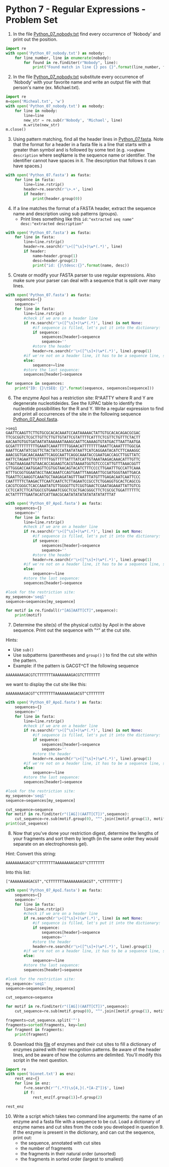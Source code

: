 Python 7 - Regular Expressions - Problem Set
===================

1. In the file [Python_07_nobody.txt](https://raw.githubusercontent.com/prog4biol/pfb2019/master/files/Python_07_nobody.txt) find every occurrence of 'Nobody' and print out the position.


```python
import re
with open('Python_07_nobody.txt') as nobody:
	for line_number, line in enumerate(nobody):
		for found in re.finditer(r"Nobody", line):
			print("Found match in line {} pos {}".format(line_number, found.start()+1))
```
2. In the file [Python_07_nobody.txt](https://raw.githubusercontent.com/prog4biol/pfb2019/master/files/Python_07_nobody.txt) substitute every occurrence of 'Nobody' with your favorite name and write an output file with that person's name (ex. Michael.txt).


```python
import re
m=open('Micheal.txt', 'w')
with open('Python_07_nobody.txt') as nobody:
	for line in nobody:
		line=line
		new_str = re.sub(r'Nobody', 'Michael', line)
		m.write(new_str)
m.close()
```

3. Using pattern matching, find all the header lines in [Python_07.fasta](https://raw.githubusercontent.com/prog4biol/pfb2019/master/files/Python_07.fasta). Note that the format for a header in a fasta file is a line that starts with a greater than symbol and is followed by some text (e.g. `>seqName description` where seqName is the sequence name or identifier. The identifier cannot have spaces in it. The description that follows it can have spaces.)

```python
with open('Python_07.fasta') as fasta:
	for line in fasta:
		line=line.rstrip()
		header=re.search(r'\>.+', line)
		if header:
			print(header.group(0))
```

4. If a line matches the format of a FASTA header, extract the sequence name and description using sub patterns (groups).
	- Print lines something like this `id:"extracted seq name" desc:"extracted description"`

```python
with open('Python_07.fasta') as fasta:
	for line in fasta:
		line=line.rstrip()
		header=re.search(r'\>([^\s]+)\w*(.*)', line)
		if header:
			name=header.group(1)
			desc=header.group(2)
			print("id: {}\tdesc:{}".format(name, desc))
```

5. Create or modify your FASTA parser to use regular expressions. Also make sure your parser can deal with a sequence that is split over many lines.

```python
with open('Python_07.fasta') as fasta:
	sequences={}
	sequence=''
	for line in fasta:
		line=line.rstrip()
		#check if we are on a header line
		if re.search(r'\>([^\s]+)\w*(.*)', line) is not None:
			#if sequence is filled, let's put it into the dictionary:
			if sequence:
				sequences[header]=sequence
				sequence=''
			#store the header
			header=re.search(r'\>([^\s]+)\w*(.*)', line).group(1)
		#if we're not on a header line, it has to be a sequence line, so store it
		else:
			sequence+=line
		#store the last sequence:
		sequences[header]=sequence

for sequence in sequences:
	print("ID: {}\tSEQ: {}".format(sequence, sequences[sequence]))


```		

6. The enzyme ApoI has a restriction site: R^AATTY where R and Y are degenerate nucleotideides. See the IUPAC table to identify the nucleotide possibilities for the R and Y. Write a regular expression to find and print all occurrences of the site in the following sequence [Python_07_ApoI.fasta](https://raw.githubusercontent.com/prog4biol/pfb2019/master/files/Python_07_ApoI.fasta).

```
>seq1
GAATTCAAGTTCTTGTGCGCACACAAATCCAATAAAAACTATTGTGCACACAGACGCGAC
TTCGCGGTCTCGCTTGTTCTTGTTGTATTCGTATTTTCATTTCTCGTTCTGTTTCTACTT
AACAATGTGGTGATAATATAAAAAATAAAGCAATTCAAAAGTGTATGACTTAATTAATGA
GCGATTTTTTTTTTGAAATCAAATTTTTGGAACATTTTTTTTAAATTCAAATTTTGGCGA
AAATTCAATATCGGTTCTACTATCCATAATATAATTCATCAGGAATACATCTTCAAAGGC
AAACGGTGACAACAAAATTCAGGCAATTCAGGCAAATACCGAATGACCAGCTTGGTTATC
AATTCTAGAATTTGTTTTTTGGTTTTTATTTATCATTGTAAATAAGACAAACATTTGTTC
CTAGTAAAGAATGTAACACCAGAAGTCACGTAAAATGGTGTCCCCATTGTTTAAACGGTT
GTTGGGACCAATGGAGTTCGTGGTAACAGTACATCTTTCCCCTTGAATTTGCCATTCAAA
ATTTGCGGTGGAATACCTAACAAATCCAGTGAATTTAAGAATTGCGATGGGTAATTGACA
TGAATTCCAAGGTCAAATGCTAAGAGATAGTTTAATTTATGTTTGAGACAATCAATTCCC
CAATTTTTCTAAGACTTCAATCAATCTCTTAGAATCCGCCTCTGGAGGTGCACTCAGCCG
CACGTCGGGCTCACCAAATATGTTGGGGTTGTCGGTGAACTCGAATAGAAATTATTGTCG
CCTCCATCTTCATGGCCGTGAAATCGGCTCGCTGACGGGCTTCTCGCGCTGGATTTTTTC
ACTATTTTTGAATACATCATTAACGCAATATATATATATATATATTTAT
```

```python
with open('Python_07_ApoI.fasta') as fasta:
	sequences={}
	sequence=''
	for line in fasta:
		line=line.rstrip()
		#check if we are on a header line
		if re.search(r'\>([^\s]+)\w*(.*)', line) is not None:
			#if sequence is filled, let's put it into the dictionary:
			if sequence:
				sequences[header]=sequence
				sequence=''
			#store the header
			header=re.search(r'\>([^\s]+)\w*(.*)', line).group(1)
		#if we're not on a header line, it has to be a sequence line, so store it
		else:
			sequence+=line
		#store the last sequence:
		sequences[header]=sequence

#look for the restriction site:
my_sequence='seq1'
sequence=sequences[my_sequence]

for motif in re.findall(r"[AG]AATT[CT]",sequence):
	print(motif)
```		

7. Determine the site(s) of the physical cut(s) by ApoI in the above sequence. Print out the sequence with "^" at the cut site.

  Hints:  
   - Use `sub()`  
   - Use subpatterns (parentheses and `group()` ) to find the cut site within the pattern.
   - Example: if the pattern is GACGT^CT the following sequence

```
AAAAAAAAGACGTCTTTTTTTAAAAAAAAGACGTCTTTTTTT
```
we want to display the cut site like this:

```
AAAAAAAAGACGT^CTTTTTTTAAAAAAAAGACGT^CTTTTTTT
```

```python
with open('Python_07_ApoI.fasta') as fasta:
	sequences={}
	sequence=''
	for line in fasta:
		line=line.rstrip()
		#check if we are on a header line
		if re.search(r'\>([^\s]+)\w*(.*)', line) is not None:
			#if sequence is filled, let's put it into the dictionary:
			if sequence:
				sequences[header]=sequence
				sequence=''
			#store the header
			header=re.search(r'\>([^\s]+)\w*(.*)', line).group(1)
		#if we're not on a header line, it has to be a sequence line, so store it
		else:
			sequence+=line
		#store the last sequence:
		sequences[header]=sequence

#look for the restriction site:
my_sequence='seq1'
sequence=sequences[my_sequence]

cut_sequence=sequence
for motif in re.finditer(r"([AG])(AATT[CT])",sequence):
	cut_sequence=re.sub(motif.group(0), "^".join([motif.group(1), motif.group(2)]), cut_sequence)
print(cut_sequence)
```		

8. Now that you've done your restriction digest, determine the lengths of your fragments and sort them by length (in the same order they would separate on an electrophoresis gel).

Hint: Convert this string:

```
AAAAAAAAGACGT^CTTTTTTTAAAAAAAAGACGT^CTTTTTTT
```

Into this list:

```
["AAAAAAAAGACGT","CTTTTTTTAAAAAAAAGACGT","CTTTTTTT"]
```
```python
with open('Python_07_ApoI.fasta') as fasta:
	sequences={}
	sequence=''
	for line in fasta:
		line=line.rstrip()
		#check if we are on a header line
		if re.search(r'\>([^\s]+)\w*(.*)', line) is not None:
			#if sequence is filled, let's put it into the dictionary:
			if sequence:
				sequences[header]=sequence
				sequence=''
			#store the header
			header=re.search(r'\>([^\s]+)\w*(.*)', line).group(1)
		#if we're not on a header line, it has to be a sequence line, so store it
		else:
			sequence+=line
		#store the last sequence:
		sequences[header]=sequence

#look for the restriction site:
my_sequence='seq1'
sequence=sequences[my_sequence]

cut_sequence=sequence

for motif in re.finditer(r"([AG])(AATT[CT])",sequence):
	cut_sequence=re.sub(motif.group(0), "^".join([motif.group(1), motif.group(2)]), cut_sequence)

fragments=cut_sequence.split('^')
fragments=sorted(fragments, key=len)
for fragment in fragments:
	print(fragment)
```
9. Download this [file](ftp://ftp.neb.com/pub/rebase/bionet.txt) of enzymes and their cut sites to fill a dictionary of enzymes paired with their recognition patterns. Be aware of the header lines, and be aware of how the columns are delimited. You'll modify this script in the next question.

```python
import re
with open('bionet.txt') as enz:
	rest_enz={}
	for line in enz:
		f=re.search(r'^(.*?)\s{4,}(.*[A-Z^])$', line)
		if f:
			rest_enz[f.group(1)]=f.group(2)

rest_enz
```

10. Write a script which takes two command line arguments: the name of an enzyme and a fasta file with a sequence to be cut. Load a dictionary of enzyme names and cut sites from the code you developed in question 9.
   If the enzyme is present in the dictionary, and can cut the sequence, print out:
     - the sequence, annotated with cut sites
     - the number of fragments
     - the fragments in their natural order (unsorted)
     - the fragments in sorted order (largest to smallest)
